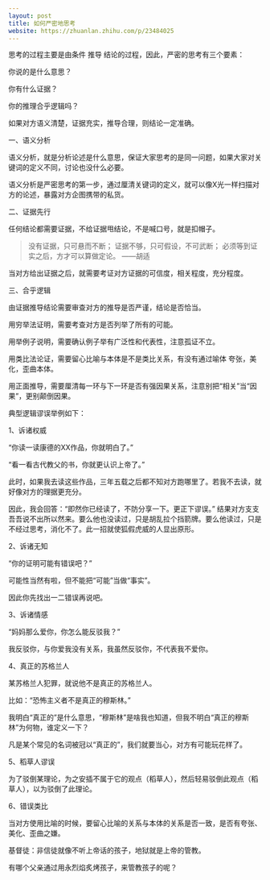 ```yaml
---
layout: post
title: 如何严密地思考
website: https://zhuanlan.zhihu.com/p/23484025
---
```


思考的过程主要是由条件 推导 结论的过程，因此，严密的思考有三个要素：

你说的是什么意思？

你有什么证据？

你的推理合乎逻辑吗？

如果对方语义清楚，证据充实，推导合理，则结论一定准确。

一、语义分析

语义分析，就是分析论述是什么意思，保证大家思考的是同一问题，如果大家对关键词的定义不同，讨论也没什么必要。

语义分析是严密思考的第一步，通过厘清关键词的定义，就可以像X光一样扫描对方的论述，暴露对方企图携带的私货。


二、证据先行

任何结论都需要证据，不给证据甩结论，不是喊口号，就是扣帽子。

> 没有证据，只可悬而不断；
> 证据不够，只可假设，不可武断；
> 必须等到证实之后，方才可以算做定论。 ——胡适

当对方给出证据之后，就需要考证对方证据的可信度，相关程度，充分程度。


三、合乎逻辑

由证据推导结论需要审查对方的推导是否严谨，结论是否恰当。

用穷举法证明，需要考查对方是否列举了所有的可能。

用举例子说明，需要确认例子举有广泛性和代表性，注意孤证不立。

用类比法论证，需要留心比喻与本体是不是类比关系，有没有通过喻体 夸张，美化，歪曲本体。

用正面推导，需要厘清每一环与下一环是否有强因果关系，注意别把“相关”当“因果”，更别颠倒因果。

典型逻辑谬误举例如下：

1、诉诸权威

“你读一读康德的XX作品，你就明白了。”

“看一看古代教父的书，你就更认识上帝了。”

此时，如果我去读这些作品，三年五载之后都不知对方跑哪里了。若我不去读，就好像对方的理据更充分。


因此，我会回答：“即然你已经读了，不防分享一下。更正下谬误。” 结果对方支支吾吾说不出所以然来。要么他也没读过，只是胡乱拉个挡箭牌。要么他读过，只是不经过思考，消化不了。此一招就使狐假虎威的人显出原形。

2、诉诸无知

“你的证明可能有错误吧？”

可能性当然有啦，但不能把“可能”当做“事实”。

因此你先找出一二错误再说吧。

3、诉诸情感


“妈妈那么爱你，你怎么能反驳我？”

我反驳你，与你爱我没有关系，我虽然反驳你，不代表我不爱你。

4、真正的苏格兰人

某苏格兰人犯罪，就说他不是真正的苏格兰人。

比如：“恐怖主义者不是真正的穆斯林。”

我明白“真正的”是什么意思，“穆斯林”是啥我也知道，但我不明白“真正的穆斯林”为何物，谁定义一下？

凡是某个常见的名词被冠以“真正的”，我们就要当心，对方有可能玩花样了。

5、稻草人谬误

为了驳倒某理论，为之安插不属于它的观点（稻草人），然后轻易驳倒此观点（稻草人），以为驳倒了此理论。

6、错误类比

当对方使用比喻的时候，要留心比喻的关系与本体的关系是否一致，是否有夸张、美化、歪曲之嫌。

基督徒：非信徒就像不听上帝话的孩子，地狱就是上帝的管教。

有哪个父亲通过用永烈焰炙烤孩子，来管教孩子的呢？


